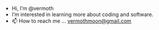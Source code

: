 -  Hi, I’m @vermoth
-  I’m interested in learning more about coding and software.
- 📫 How to reach me ... vermothmoon@gmail.com

<!---
vermoth/vermoth is a ✨ special ✨ repository because its `README.md` (this file) appears on your GitHub profile.
You can click the Preview link to take a look at your changes.
--->
